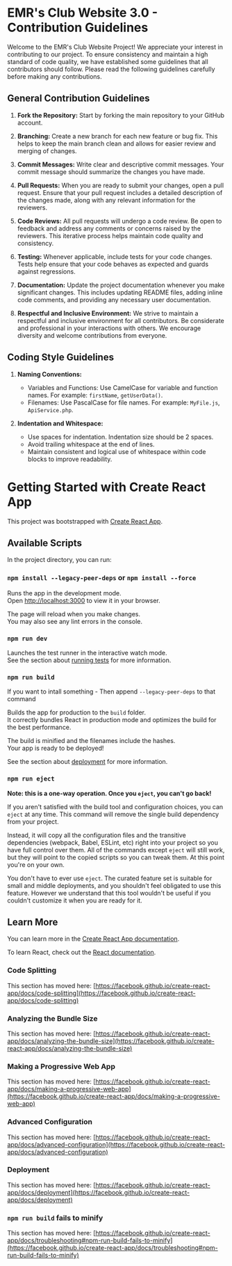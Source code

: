 # EMR's Club Website 3.0 - Contribution Guidelines

Welcome to the EMR's Club Website Project! We appreciate your interest in contributing to our project. To ensure consistency and maintain a high standard of code quality, we have established some guidelines that all contributors should follow. Please read the following guidelines carefully before making any contributions.

## General Contribution Guidelines

1.  **Fork the Repository:** Start by forking the main repository to your GitHub account.
    
2.  **Branching:** Create a new branch for each new feature or bug fix. This helps to keep the main branch clean and allows for easier review and merging of changes.
    
3.  **Commit Messages:** Write clear and descriptive commit messages. Your commit message should summarize the changes you have made.
    
4.  **Pull Requests:** When you are ready to submit your changes, open a pull request. Ensure that your pull request includes a detailed description of the changes made, along with any relevant information for the reviewers.
    
5.  **Code Reviews:** All pull requests will undergo a code review. Be open to feedback and address any comments or concerns raised by the reviewers. This iterative process helps maintain code quality and consistency.
    
6.  **Testing:** Whenever applicable, include tests for your code changes. Tests help ensure that your code behaves as expected and guards against regressions.
    
7.  **Documentation:** Update the project documentation whenever you make significant changes. This includes updating README files, adding inline code comments, and providing any necessary user documentation.
    
8.  **Respectful and Inclusive Environment:** We strive to maintain a respectful and inclusive environment for all contributors. Be considerate and professional in your interactions with others. We encourage diversity and welcome contributions from everyone.
    

## Coding Style Guidelines

1.  **Naming Conventions:**
    
    -   Variables and Functions: Use CamelCase for variable and function names. For example: `firstName`, `getUserData()`.
    -   Filenames: Use PascalCase for file names. For example: `MyFile.js`, `ApiService.php`.
2.  **Indentation and Whitespace:**
    
    -   Use spaces for indentation. Indentation size should be 2 spaces.
    -   Avoid trailing whitespace at the end of lines.
    -   Maintain consistent and logical use of whitespace within code blocks to improve readability.

# Getting Started with Create React App

This project was bootstrapped with [Create React App](https://github.com/facebook/create-react-app).

## Available Scripts

In the project directory, you can run:

### ` npm install --legacy-peer-deps ` or ` npm install --force `

Runs the app in the development mode.\
Open [http://localhost:3000](http://localhost:3000) to view it in your browser.

The page will reload when you make changes.\
You may also see any lint errors in the console.

### `npm run dev`

Launches the test runner in the interactive watch mode.\
See the section about [running tests](https://facebook.github.io/create-react-app/docs/running-tests) for more information.

### `npm run build`

If you want to intall something - Then append  ` --legacy-peer-deps ` to that command 


Builds the app for production to the `build` folder.\
It correctly bundles React in production mode and optimizes the build for the best performance.

The build is minified and the filenames include the hashes.\
Your app is ready to be deployed!

See the section about [deployment](https://facebook.github.io/create-react-app/docs/deployment) for more information.

### `npm run eject`

**Note: this is a one-way operation. Once you `eject`, you can't go back!**

If you aren't satisfied with the build tool and configuration choices, you can `eject` at any time. This command will remove the single build dependency from your project.

Instead, it will copy all the configuration files and the transitive dependencies (webpack, Babel, ESLint, etc) right into your project so you have full control over them. All of the commands except `eject` will still work, but they will point to the copied scripts so you can tweak them. At this point you're on your own.

You don't have to ever use `eject`. The curated feature set is suitable for small and middle deployments, and you shouldn't feel obligated to use this feature. However we understand that this tool wouldn't be useful if you couldn't customize it when you are ready for it.

## Learn More

You can learn more in the [Create React App documentation](https://facebook.github.io/create-react-app/docs/getting-started).

To learn React, check out the [React documentation](https://reactjs.org/).

### Code Splitting

This section has moved here: [https://facebook.github.io/create-react-app/docs/code-splitting](https://facebook.github.io/create-react-app/docs/code-splitting)

### Analyzing the Bundle Size

This section has moved here: [https://facebook.github.io/create-react-app/docs/analyzing-the-bundle-size](https://facebook.github.io/create-react-app/docs/analyzing-the-bundle-size)

### Making a Progressive Web App

This section has moved here: [https://facebook.github.io/create-react-app/docs/making-a-progressive-web-app](https://facebook.github.io/create-react-app/docs/making-a-progressive-web-app)

### Advanced Configuration

This section has moved here: [https://facebook.github.io/create-react-app/docs/advanced-configuration](https://facebook.github.io/create-react-app/docs/advanced-configuration)

### Deployment

This section has moved here: [https://facebook.github.io/create-react-app/docs/deployment](https://facebook.github.io/create-react-app/docs/deployment)

### `npm run build` fails to minify

This section has moved here: [https://facebook.github.io/create-react-app/docs/troubleshooting#npm-run-build-fails-to-minify](https://facebook.github.io/create-react-app/docs/troubleshooting#npm-run-build-fails-to-minify)

